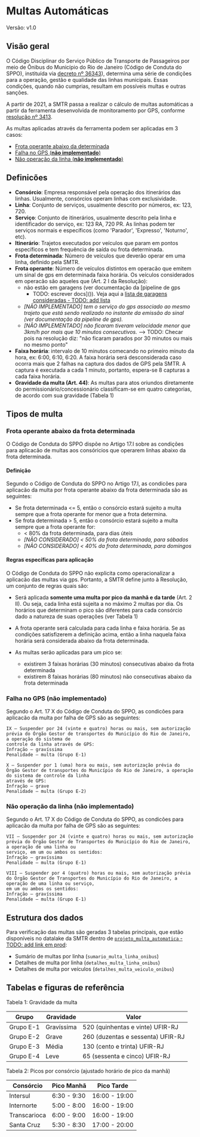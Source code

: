# Multas Automáticas

Versão: v1.0

## Visão geral

O Código Disciplinar do Serviço Público de Transporte de Passageiros por
meio de Ônibus do Município do Rio de Janeiro (Código de Conduta do SPPO), instituída via [decreto nº
36343](https://doweb.rio.rj.gov.br/apifront/portal/edicoes/imprimir_materia/31457/1900)),
determina uma série de condições para a operação, gestão e qualidade das
linhas municipais. Essas condições, quando não cumprias, resultam em
possíveis multas e outras sanções.

A partir de 2021, a SMTR passa a realizar o cálculo de multas
automáticas a partir da ferramenta desenvolvida de monitoramento por GPS, conforme [resolução nº 3413](https://doweb.rio.rj.gov.br/apifront/portal/edicoes/imprimir_materia/738149/4986).

As multas aplicadas através da ferramenta podem ser aplicadas em 3 casos:

- [Frota operante abaixo da determinada](#frota-operante-abaixo-da-frota-determinada)
- [Falha no GPS (**não implementado**)](#falha-no-gps)
- [Não operação da linha (**não implementado**)](#nao-operacao-da-linha)

## Definicões

- **Consórcio**: Empresa responsável pela operação dos itinerários das linhas. Usualmente, consórcios operam linhas com exclusividade.
- **Linha**: Conjunto de serviços, usualmente descrito por números, ex: 123, 720.
- **Serviço**: Conjunto de itinerários, usualmente descrito pela linha e
  identificador do serviço, ex: 123 RA, 720 PR. As linhas podem ter
  serviços normais e específicos (como 'Parador', 'Expresso', 'Noturno',
  etc).
- **Itinerário**: Trajetos executados por veículos que param em pontos específicos e tem frequência de saída ou frota determinada.
- **Frota determinada**: Número de veículos que deverão operar em uma linha, definido pela SMTR.
- **Frota operante**: Número de veículos distintos em operacão que
  emitem um sinal de gps em determinada faixa horária. Os veículos
  considerados em operacão são aqueles que (Art. 2 I da Resolução):
    - não estão em garagens (ver documentação da [pipeline de gps
      - TODO: escrever docs]()). Veja aqui a [lista de garagens consideradas - TODO: add lista]()
    - *[NÃO IMPLEMENTADO] tem o serviço do gps associado ao mesmo trajeto que está sendo realizado no instante da emissão do sinal (ver documentação da pipeline de gps).*
    - *[NÃO IMPLEMENTADO] não ficaram tiveram velocidade menor que 3km/h
      por mais que 10 minutos consecutivos.* --> TODO: Checar pois na
      resolução diz: "não ficaram parados por 30 minutos ou mais no mesmo
      ponto"
- **Faixa horária**: intervalo de 10 minutos comecando no primeiro
  minuto da hora, ex: 6:00, 6:10, 6:20. A faixa horária será
  desconsiderada caso ocorra mais que 2 falhas na captura dos dados de
  GPS pela SMTR. A captura é executada a cada 1 minuto, portanto,
  espera-se 8 capturas a cada faixa horária.
- **Gravidade da multa (Art. 44)**: As multas para atos oriundos
  diretamente do permissionário/concessionário classificam-se em quatro
  categorias, de acordo com sua gravidade (Tabela 1)

## Tipos de multa

### Frota operante abaixo da frota determinada

O Código de Conduta do SPPO dispõe no Artigo 17.I sobre as condições para
aplicacão de multas aos consóricios que operarem linhas abaixo da frota
determinada.

#### Definição

Segundo o Código de Conduta do SPPO no Artigo 17.I, as condicões para
aplicacão da multa por frota operante abaixo da frota determinada são as seguintes:

- Se frota determinada <= 5, então o consórcio estará sujeito a multa sempre que a frota operante for menor que a frota determina.
- Se frota determinada > 5, então o consórcio estará sujeito a multa sempre que a frota operante for:
    - < 80% da frota determinada, para dias úteis
    - *[NÃO CONSIDERADO] < 50% da frota determinada, para sábados*
    - *[NÃO CONSIDERADO] < 40% da frota determinada, para domingos*
    
#### Regras específicas para aplicação

O Código de Conduta do SPPO não explicita como operacionalizar a
aplicacão das multas via gps. Portanto, a SMTR define junto à Resolução, um conjunto de regras quais são:

- Será aplicada **somente uma multa por pico da manhã e da tarde** (Art.
  2 II). Ou
   seja, cada linha está sujeita a no máximo 2 multas por dia. Os
   horários que determinam o pico são diferentes para cada consórcio
   dado a natureza de suas operações (ver Tabela 1)
- A frota operante será calculada para cada linha e faixa horária.
  Se as condições satisfizerem a definição acima, então a
  linha naquela faixa horária será considerada abaixo da frota
  determinada.

- As multas serão aplicadas para um pico se:
    - existirem 3 faixas horárias (30 minutos) consecutivas abaixo da frota determinada
    - existirem 8 faixas horárias (80 minutos) não consecutivas abaixo da frota determinada

### Falha no GPS (não implementado)

Segundo o Art. 17 X do Código de Conduta do SPPO, as condicões para
aplicacão da multa por falha de GPS são as seguintes:

```
IX – Suspender por 24 (vinte e quatro) horas ou mais, sem autorização prévia do Órgão Gestor de transportes do Município do Rio de Janeiro, a operação do sistema de
controle da linha através de GPS:
Infração – gravíssima
Penalidade – multa (Grupo E-1)

X – Suspender por 1 (uma) hora ou mais, sem autorização prévia do Órgão Gestor de transportes do Município do Rio de Janeiro, a operação do sistema de controle da linha
através de GPS:
Infração – grave
Penalidade – multa (Grupo E-2)
```

### Não operação da linha (não implementado)

Segundo o Art. 17 X do Código de Conduta do SPPO, as condicões para
aplicacão da multa por falha de GPS são as seguintes:

```
VII – Suspender por 24 (vinte e quatro) horas ou mais, sem autorização prévia do Órgão Gestor de Transportes do Município do Rio de Janeiro, a operação de uma linha ou
serviço, em um ou ambos os sentidos:
Infração – gravíssima
Penalidade – multa (Grupo E-1)

VIII – Suspender por 4 (quatro) horas ou mais, sem autorização prévia do Órgão Gestor de Transportes do Município do Rio de Janeiro, a operação de uma linha ou serviço,
em um ou ambos os sentidos:
Infração – gravíssima
Penalidade – multa (Grupo E-1)
```

## Estrutura dos dados

Para verificação das multas são geradas 3 tabelas principais, que estão
disponíveis no datalake da SMTR dentro de [`projeto_multa_automatica` -
TODO: add link em prod]():

- Sumário de multas por linha (`sumario_multa_linha_onibus`)
- Detalhes de multa por linha (`detalhes_multa_linha_onibus`)
- Detalhes de multa por veículos (`detalhes_multa_veiculo_onibus`)

## Tabelas e figuras de referência

Tabela 1: Gravidade da multa

| Grupo | Gravidade | Valor |
| ----- | --------- | ----- |
| Grupo E-1 | Gravíssima | 520 (quinhentas e vinte) UFIR-RJ |
| Grupo E-2 | Grave | 260 (duzentas e sessenta) UFIR-RJ |
| Grupo E-3 | Média | 130 (cento e trinta) UFIR-RJ |
| Grupo E-4 | Leve | 65 (sessenta e cinco) UFIR-RJ |

Tabela 2: Picos por consórcio (ajustado horário de pico da manhã)

| Consórcio    | Pico Manhã  | Pico Tarde    |
| ------------ | ----------- | ------------- |
| Intersul     | 6:30 - 9:30 | 16:00 - 19:00 |
| Internorte   | 5:00 - 8:00 | 16:00 - 19:00 |
| Transcarioca | 6:00 - 9:00 | 16:00 - 19:00 |
| Santa Cruz   | 5:30 - 8:30 | 17:00 - 20:00 |

<!-- ### Sumário de multas por linha

| Coluna | Descrição | 
| id_multa	| 
| linha	| 
| vista	| 
| consorcio	| 
| data	| 
| tipo_dia	| 
| pico	| 
| faixa_horaria	| 
| frota_servico	| 
| frota_minima	| 
| frota_aferida	| 
| porcentagem_frota	| 
| tipo_multa	| 
| artigo_multa	| 
| prioridade	|  -->